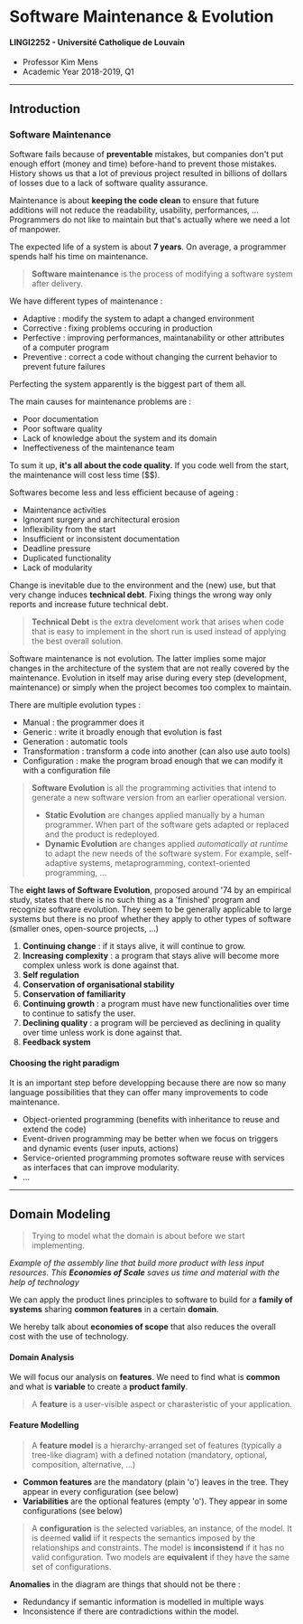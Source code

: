 # Software Maintenance & Evolution
#### LINGI2252 - Université Catholique de Louvain
* Professor Kim Mens
* Academic Year 2018-2019, Q1
---

## Introduction

### Software Maintenance
Software fails because of **preventable** mistakes, but companies don't put enough effort (money and time) before-hand to prevent those mistakes. History shows us that a lot of previous project resulted in billions of dollars of losses due to a lack of software quality assurance.

Maintenance is about **keeping the code clean** to ensure that future additions will not reduce the readability, usability, performances, ... Programmers do not like to maintain but that's actually where we need a lot of manpower.

The expected life of a system is about **7 years**. On average, a programmer spends half his time on maintenance.

> **Software maintenance** is the process of modifying a software system after delivery.

We have different types of maintenance :
* Adaptive : modify the system to adapt a changed environment
* Corrective : fixing problems occuring in production
* Perfective : improving performances, maintanability or other attributes of a computer program
* Preventive : correct a code without changing the current behavior to prevent future failures

Perfecting the system apparently is the biggest part of them all.

The main causes for maintenance problems are :
* Poor documentation
* Poor software quality
* Lack of knowledge about the system and its domain
* Ineffectiveness of the maintenance team

To sum it up, **it's all about the code quality**. If you code well from the start, the maintenance will cost less time ($$).

Softwares become less and less efficient because of ageing :
* Maintenance activities
* Ignorant surgery and architectural erosion
* Inflexibility from the start
* Insufficient or inconsistent documentation
* Deadline pressure
* Duplicated functionality
* Lack of modularity

Change is inevitable due to the environment and the (new) use, but that very change induces **technical debt**. Fixing things the wrong way only reports and increase future technical debt.

> **Technical Debt** is the extra develoment work that arises when code that is easy to implement in the short run is used instead of applying the best overall solution.

Software maintenance is not evolution. The latter implies some major changes in the architecture of the system that are not really covered by the maintenance. Evolution in itself may arise during every step (development, maintenance) or simply when the project becomes too complex to maintain.

There are multiple evolution types :
* Manual : the programmer does it
* Generic : write it broadly enough that evolution is fast
* Generation : automatic tools
* Transformation : transform a code into another (can also use auto tools)
* Configuration : make the program broad enough that we can modify it with a configuration file

> **Software Evolution** is all the programming activities that intend to generate a new software version from an earlier operational version.
>* **Static Evolution** are changes applied manually by a human programmer. When part of the software gets adapted or replaced and the product is redeployed.
>* **Dynamic Evolution** are changes applied *automatically at runtime* to adapt the new needs of the software system. For example, self-adaptive systems, metaprogramming, context-oriented programming, ...

The **eight laws of Software Evolution**, proposed around '74 by an empirical study, states that there is no such thing as a 'finished' program and recognize software evolution. They seem to be generally applicable to large systems but there is no proof whether they apply to other types of software (smaller ones, open-source projects, ...)
1. **Continuing change** : if it stays alive, it will continue to grow.
1. **Increasing complexity** : a program that stays alive will become more complex unless work is done against that.
1. **Self regulation**
1. **Conservation of organisational stability**
1. **Conservation of familiarity**
1. **Continuing growth** : a program must have new functionalities over time to continue to satisfy the user.
1. **Declining quality** : a program will be percieved as declining in quality over time unless work is done against that.
1. **Feedback system**

#### Choosing the right paradigm

It is an important step before developping because there are now so many language possibilities that they can offer many improvements to code maintenance.
* Object-oriented programming (benefits with inheritance to reuse and extend the code)
* Event-driven programming may be better when we focus on triggers and dynamic events (user inputs, actions)
* Service-oriented programming promotes software reuse with services as interfaces that can improve modularity.
* ...

---
## Domain Modeling

> Trying to model what the domain is about before we start implementing.

*Example of the assembly line that build more product with less input resources. This **Economies of Scale** saves us time and material with the help of technology*

We can apply the product lines principles to software to build for a **family of systems** sharing **common features** in a certain **domain**.

We hereby talk about **economies of scope** that also reduces the overall cost with the use of technology.

#### Domain Analysis
We will focus our analysis on **features**. We need to find what is **common** and what is **variable** to create a **product family**.

> A **feature** is a user-visible aspect or charasteristic of your application.

#### Feature Modelling

> A **feature model** is a hierarchy-arranged set of features (typically a tree-like diagram) with a defined notation (mandatory, optional, composition, alternative, ...)

* **Common features** are the mandatory (plain 'o') leaves in the tree. They appear in every configuration (see below)
* **Variabilities** are the optional features (empty 'o'). They appear in some configurations (see below)

> A **configuration** is the selected variables, an instance, of the model. It is deemed **valid** iif it respects the semantics imposed by the relationships and constraints. The model is **inconsistend** if it has no valid configuration. Two models are **equivalent** if they have the same set of configurations.

**Anomalies** in the diagram are things that should not be there :
* Redundancy if semantic information is modelled in multiple ways
* Inconsistence if there are contradictions within the model.
